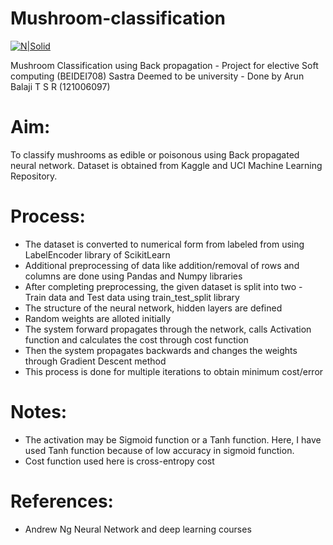 # Mushroom-classification

[![N|Solid](https://camo.githubusercontent.com/52feade06f2fecbf006889a904d221e6a730c194/68747470733a2f2f636f6c61622e72657365617263682e676f6f676c652e636f6d2f6173736574732f636f6c61622d62616467652e737667)](https://colab.research.google.com/github/arunbalajitsr/Mushroom-classification/blob/main/Mushroom_Classification_using_Backpropagation.ipynb)

Mushroom Classification using Back propagation - Project for elective Soft computing (BEIDEI708) Sastra Deemed to be university - Done by Arun Balaji T S R (121006097)

# Aim:
To classify mushrooms as edible or poisonous using Back propagated neural network. Dataset is obtained from Kaggle and UCI Machine Learning Repository.
  
# Process:
  - The dataset is converted to numerical form from labeled from using LabelEncoder library of ScikitLearn
  - Additional preprocessing of data like addition/removal of rows and columns are done using Pandas and Numpy libraries
  - After completing preprocessing, the given dataset is split into two - Train data and Test data using train_test_split library
  - The structure of the neural network, hidden layers are defined
  - Random weights are alloted initially
  - The system forward propagates through the network, calls Activation function and calculates the cost through cost function
  - Then the system propagates backwards and changes the weights through Gradient Descent method
  - This process is done for multiple iterations to obtain minimum cost/error

# Notes:
- The activation may be Sigmoid function or a Tanh function. Here, I have used Tanh function because of low accuracy in sigmoid function.
- Cost function used here is cross-entropy cost

# References:
- Andrew Ng Neural Network and deep learning courses



